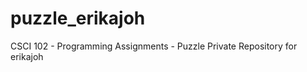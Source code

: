 puzzle_erikajoh
===============

CSCI 102 - Programming Assignments - Puzzle Private Repository for erikajoh